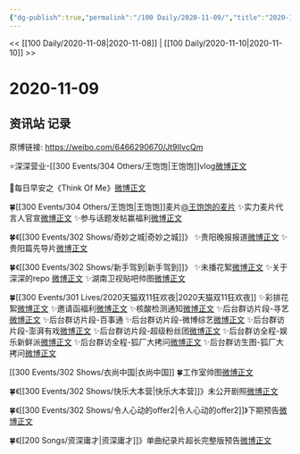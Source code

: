 ```yaml
---
{"dg-publish":true,"permalink":"/100 Daily/2020-11-09/","title":"2020-11-09","created":"2023-04-08T16:46:35.234+08:00","updated":"2023-04-08T16:47:49.569+08:00"}
---
```



<< [[100 Daily/2020-11-08\|2020-11-08]] | [[100 Daily/2020-11-10\|2020-11-10]] >>

# 2020-11-09

## 资讯站 记录

原博链接: https://weibo.com/6466290670/Jt9IIvcQm

⭐深深营业-[[300 Events/304 Others/王饱饱\|王饱饱]]vlog[微博正文](https://m.weibo.cn/6466290670/4569292823074765)

🌄每日早安之《Think Of Me》[微博正文](https://m.weibo.cn/6466290670/4569262536525570)

🍀[[300 Events/304 Others/王饱饱\|王饱饱]]麦片[@王饱饱的麦片](https://weibo.com/n/%E7%8E%8B%E9%A5%B1%E9%A5%B1%E7%9A%84%E9%BA%A6%E7%89%87)
✨实力麦片代言人官宣[微博正文](https://m.weibo.cn/6466290670/4569287937758441)
✨参与话题发帖赢福利[微博正文](https://m.weibo.cn/6466290670/4569315204661845)

🍀《[[300 Events/302 Shows/奇妙之城\|奇妙之城]]》
✨贵阳晚报报道[微博正文](https://m.weibo.cn/6466290670/4569349006560270)
✨贵阳篇先导片[微博正文](https://m.weibo.cn/6466290670/4569326517225627)

🍀《[[300 Events/302 Shows/新手驾到\|新手驾到]]》
✨未播花絮[微博正文](https://m.weibo.cn/6466290670/4569377268310393)
✨关于深深的repo [微博正文](https://m.weibo.cn/6466290670/4569381939453636)
✨湖南卫视贴吧帅图[微博正文](https://m.weibo.cn/6466290670/4569442271368302)

🍀[[300 Events/301 Lives/2020天猫双11狂欢夜\|2020天猫双11狂欢夜]]
✨彩排花絮[微博正文](https://m.weibo.cn/6466290670/4569490430628350)
✨邀请函福利[微博正文](https://m.weibo.cn/6466290670/4569269990331209)
✨核酸检测通知[微博正文](https://m.weibo.cn/6466290670/4569481735045253)
✨后台群访片段-寻艺[微博正文](https://m.weibo.cn/6466290670/4569502781538656)
✨后台群访片段-百事通[](https://m.weibo.cn/6466290670/4569513099529865)
✨后台群访片段-微博综艺[微博正文](https://m.weibo.cn/6466290670/4569498947953083)
✨后台群访片段-澎湃有戏[微博正文](https://m.weibo.cn/6466290670/4569503869174091)
✨后台群访片段-超级粉丝团[微博正文](https://m.weibo.cn/6466290670/4569501732964275)
✨后台群访全程-娱乐新鲜派[微博正文](https://m.weibo.cn/6466290670/4569503528656591)
✨后台群访全程-狐厂大拷问[微博正文](https://m.weibo.cn/6466290670/4569505449124471)
✨后台群访生图-狐厂大拷问[微博正文](https://m.weibo.cn/6466290670/4569500424349109)

[[300 Events/302 Shows/衣尚中国\|衣尚中国]]
🍀工作室帅图[微博正文](https://m.weibo.cn/6466290670/4569412391411045)

🍀《[[300 Events/302 Shows/快乐大本营\|快乐大本营]]》未公开剧照[微博正文](https://m.weibo.cn/6466290670/4569296850133946)

🍀《[[300 Events/302 Shows/令人心动的offer2\|令人心动的offer2]]》下期预告[微博正文](https://m.weibo.cn/6466290670/4569322846691241)

🍀《[[200 Songs/资深庸才\|资深庸才]]》单曲纪录片超长完整版预告[微博正文](https://m.weibo.cn/6466290670/4569436041779935)
